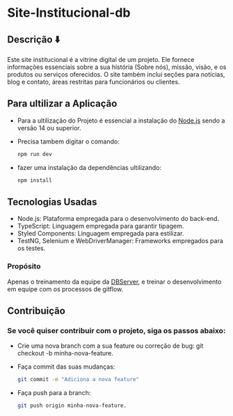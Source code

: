 # Site-Institucional-db

## Descrição ⬇️
Este site institucional é a vitrine digital de um projeto. Ele fornece informações essenciais sobre a sua história (Sobre nós), missão, visão, e os produtos ou serviços oferecidos. O site também inclui seções para notícias, blog e contato, áreas restritas para funcionários ou clientes. 

## Para ultilizar a Aplicação

- Para a ultilização do Projeto é essencial a instalação do [Node.js](https://nodejs.org/) sendo a versão 14 ou superior.
  
- Precisa tambem digitar o comando:
  ```bash
  npm run dev
  
- fazer uma instalação da dependências ultilizando:
  
  ```bash
  npm install

## Tecnologias Usadas

- Node.js: Plataforma empregada para o desenvolvimento do back-end.
- TypeScript: Linguagem empregada para garantir tipagem.
- Styled Components: Linguagem empregada para estilizar.
- TestNG, Selenium e WebDriverManager: Frameworks empregados para os testes.

### Propósito

Apenas o treinamento da equipe da [DBServer](https://db.tec.br/), e treinar o desenvolvimento em equipe com os processos de gitflow.
 
 ## Contribuição

 ### Se você quiser contribuir com o projeto, siga os passos abaixo:

- Crie uma nova branch com a sua feature ou correção de bug: git checkout -b minha-nova-feature.
  
- Faça commit das suas mudanças:
  ```bash
  git commit -m "Adiciona a nova feature"
  
- Faça push para a branch: 
  ```bash
  git push origin minha-nova-feature.
